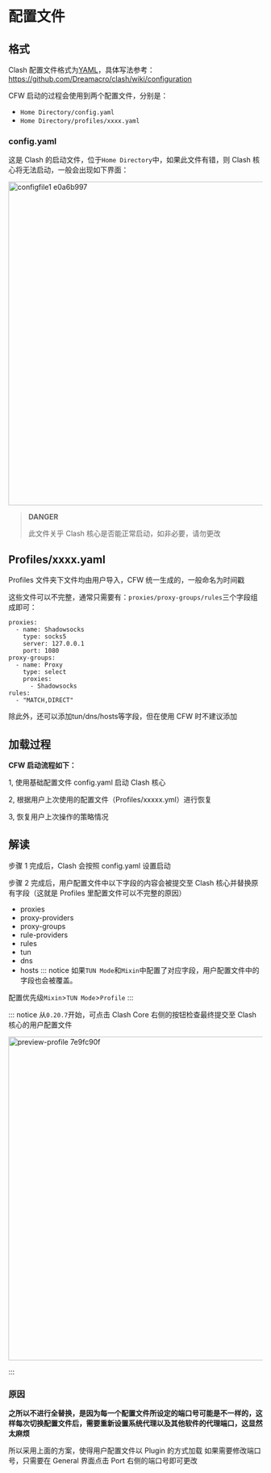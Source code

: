 # 配置文件

## 格式

Clash 配置文件格式为[YAML]()，具体写法参考：https://github.com/Dreamacro/clash/wiki/configuration

CFW 启动的过程会使用到两个配置文件，分别是：

* `Home Directory/config.yaml`
* `Home Directory/profiles/xxxx.yaml`

### config.yaml

这是 Clash 的启动文件，位于`Home Directory`中，如果此文件有错，则 Clash 核心将无法启动，一般会出现如下界面：

<img width="641" alt="configfile1 e0a6b997" src="https://github.com/Z-Siqi/Clash-for-Windows_Chinese/assets/77391690/a1cbf08b-f2f3-406d-a205-705422ed50ab">

> **DANGER**
>
> 此文件关乎 Clash 核心是否能正常启动，如非必要，请勿更改

## Profiles/xxxx.yaml

Profiles 文件夹下文件均由用户导入，CFW 统一生成的，一般命名为时间戳

这些文件可以不完整，通常只需要有：`proxies/proxy-groups/rules`三个字段组成即可：

```
proxies:
  - name: Shadowsocks
    type: socks5
    server: 127.0.0.1
    port: 1080
proxy-groups:
  - name: Proxy
    type: select
    proxies:
      - Shadowsocks
rules:
  - "MATCH,DIRECT"
```

除此外，还可以添加tun/dns/hosts等字段，但在使用 CFW 时不建议添加

## 加载过程

**CFW 启动流程如下：**

1, 使用基础配置文件 config.yaml 启动 Clash 核心

2, 根据用户上次使用的配置文件（Profiles/xxxxx.yml）进行恢复

3, 恢复用户上次操作的策略情况

## 解读

步骤 1 完成后，Clash 会按照 config.yaml 设置启动

步骤 2 完成后，用户配置文件中以下字段的内容会被提交至 Clash 核心并替换原有字段（这就是 Profiles 里配置文件可以不完整的原因）

* proxies
* proxy-providers
* proxy-groups
* rule-providers
* rules
* tun
* dns
* hosts
::: notice 如果`TUN Mode`和`Mixin`中配置了对应字段，用户配置文件中的字段也会被覆盖。

配置优先级`Mixin`>`TUN Mode`>`Profile` :::

::: notice 从`0.20.7`开始，可点击 Clash Core 右侧的按钮检查最终提交至 Clash 核心的用户配置文件

<img width="641" alt="preview-profile 7e9fc90f" src="https://github.com/Z-Siqi/Clash-for-Windows_Chinese/assets/77391690/b2be98ec-fe47-4767-aebd-a977251b3264">

 :::

### 原因

**之所以不进行全替换，是因为每一个配置文件所设定的端口号可能是不一样的，这样每次切换配置文件后，需要重新设置系统代理以及其他软件的代理端口，这显然太麻烦**

所以采用上面的方案，使得用户配置文件以 Plugin 的方式加载 如果需要修改端口号，只需要在 General 界面点击 Port 右侧的端口号即可更改